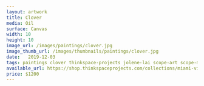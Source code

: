 ```yaml
---
layout: artwork
title: Clover
media: Oil
surface: Canvas
width: 10
height: 10
image_url: /images/paintings/clover.jpg
image_thumb_url: /images/thumbnails/paintings/clover.jpg
date:   2019-12-03
tags: paintings clover thinkspace-projects jolene-lai scope-art scope-miami
available_url: https://shop.thinkspaceprojects.com/collections/miami-virtual-12x12-wall/products/jolene-lai-clover-12x12
price: $1200
---
```

